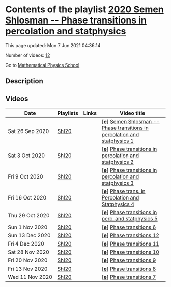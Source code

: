 # Contents of the playlist [2020 Semen Shlosman -- Phase transitions in percolation and statphysics](https://www.youtube.com/playlist?list=PLLGkFbxve672jbDwYkB6W8MczUfSF9FdJ)

This page updated: Mon 7 Jun 2021 04:36:14

Number of videos: [12](#videos)

Go to [Mathematical Physics School](../README.md)

## Description



## Videos

|Date|Playlists|Links|Video title|
|---|---|---|---|
| Sat&nbsp;26&nbsp;Sep&nbsp;2020 | [Shl20](../playlists/Shl20 "2020 Semen Shlosman -- Phase transitions in percolation and statphysics") |  | [[**e**](https://studio.youtube.com/video/VI_C4QD06rI/edit "Edit")] [Semen Shlosman -- Phase transitions in percolation and statphysics 1](https://www.youtube.com/watch?v=VI_C4QD06rI&list=PLLGkFbxve672jbDwYkB6W8MczUfSF9FdJ "The first lecture on percolation. Definitions. No percolation for small p. Onset of percolation for p close to 1.") |
| Sat&nbsp;3&nbsp;Oct&nbsp;2020 | [Shl20](../playlists/Shl20 "2020 Semen Shlosman -- Phase transitions in percolation and statphysics") |  | [[**e**](https://studio.youtube.com/video/kNyzZ4bb4mc/edit "Edit")] [Phase transitions in percolation and statphysics 2](https://www.youtube.com/watch?v=kNyzZ4bb4mc&list=PLLGkFbxve672jbDwYkB6W8MczUfSF9FdJ "Coupling = склейка разных вероятностных распределений.&#013;Возрастающие события.") |
| Fri&nbsp;9&nbsp;Oct&nbsp;2020 | [Shl20](../playlists/Shl20 "2020 Semen Shlosman -- Phase transitions in percolation and statphysics") |  | [[**e**](https://studio.youtube.com/video/TiQhoRqvICY/edit "Edit")] [Phase transitions in percolation and statphysics 3](https://www.youtube.com/watch?v=TiQhoRqvICY&list=PLLGkFbxve672jbDwYkB6W8MczUfSF9FdJ "Доказательство того, что вероятность возникновения бесконечного кластера равна нулю или единице. Просачивание на деревьях и на плоскости Лобачевского: бесконечно много бесконечных кластеров.&#013;&#013;Бонус: расстояние Канторовича.") |
| Fri&nbsp;16&nbsp;Oct&nbsp;2020 | [Shl20](../playlists/Shl20 "2020 Semen Shlosman -- Phase transitions in percolation and statphysics") |  | [[**e**](https://studio.youtube.com/video/0EWjcyjup4M/edit "Edit")] [Phase trans. in Percolation and Statphysics 4](https://www.youtube.com/watch?v=0EWjcyjup4M&list=PLLGkFbxve672jbDwYkB6W8MczUfSF9FdJ "Конструктивное  описание области отсутствия перколяции. Тождество Маргулиса-Руссо и pivotal edges") |
| Thu&nbsp;29&nbsp;Oct&nbsp;2020 | [Shl20](../playlists/Shl20 "2020 Semen Shlosman -- Phase transitions in percolation and statphysics") |  | [[**e**](https://studio.youtube.com/video/sgP-IXHPZ_I/edit "Edit")] [Phase transitions in perc. and statphysics 5](https://www.youtube.com/watch?v=sgP-IXHPZ_I&list=PLLGkFbxve672jbDwYkB6W8MczUfSF9FdJ "Конструктивность просачивания, окончание.") |
| Sun&nbsp;1&nbsp;Nov&nbsp;2020 | [Shl20](../playlists/Shl20 "2020 Semen Shlosman -- Phase transitions in percolation and statphysics") |  | [[**e**](https://studio.youtube.com/video/LWpNU1UFS0I/edit "Edit")] [Phase transitions 6](https://www.youtube.com/watch?v=LWpNU1UFS0I&list=PLLGkFbxve672jbDwYkB6W8MczUfSF9FdJ "Теорема Кестена: p&#95;cr (размерность 2D) = 1/2") |
| Sun&nbsp;13&nbsp;Dec&nbsp;2020 | [Shl20](../playlists/Shl20 "2020 Semen Shlosman -- Phase transitions in percolation and statphysics") |  | [[**e**](https://studio.youtube.com/video/mW96lKrFsRc/edit "Edit")] [Phase transitions 12](https://www.youtube.com/watch?v=mW96lKrFsRc&list=PLLGkFbxve672jbDwYkB6W8MczUfSF9FdJ "Uniqueness, via coupling") |
| Fri&nbsp;4&nbsp;Dec&nbsp;2020 | [Shl20](../playlists/Shl20 "2020 Semen Shlosman -- Phase transitions in percolation and statphysics") |  | [[**e**](https://studio.youtube.com/video/Y3JEk8e2Uk0/edit "Edit")] [Phase transitions 11](https://www.youtube.com/watch?v=Y3JEk8e2Uk0&list=PLLGkFbxve672jbDwYkB6W8MczUfSF9FdJ "No phase transitions at high temperature") |
| Sat&nbsp;28&nbsp;Nov&nbsp;2020 | [Shl20](../playlists/Shl20 "2020 Semen Shlosman -- Phase transitions in percolation and statphysics") |  | [[**e**](https://studio.youtube.com/video/l7G60d1OtxU/edit "Edit")] [Phase transitions 10](https://www.youtube.com/watch?v=l7G60d1OtxU&list=PLLGkFbxve672jbDwYkB6W8MczUfSF9FdJ "Оценка Пайерлса") |
| Fri&nbsp;20&nbsp;Nov&nbsp;2020 | [Shl20](../playlists/Shl20 "2020 Semen Shlosman -- Phase transitions in percolation and statphysics") |  | [[**e**](https://studio.youtube.com/video/fOb-7TFWyWc/edit "Edit")] [Phase transitions 9](https://www.youtube.com/watch?v=fOb-7TFWyWc&list=PLLGkFbxve672jbDwYkB6W8MczUfSF9FdJ "Gibbs states 2") |
| Fri&nbsp;13&nbsp;Nov&nbsp;2020 | [Shl20](../playlists/Shl20 "2020 Semen Shlosman -- Phase transitions in percolation and statphysics") |  | [[**e**](https://studio.youtube.com/video/GSHqWFzIFy0/edit "Edit")] [Phase transitions 8](https://www.youtube.com/watch?v=GSHqWFzIFy0&list=PLLGkFbxve672jbDwYkB6W8MczUfSF9FdJ "Распределение Гиббса") |
| Wed&nbsp;11&nbsp;Nov&nbsp;2020 | [Shl20](../playlists/Shl20 "2020 Semen Shlosman -- Phase transitions in percolation and statphysics") |  | [[**e**](https://studio.youtube.com/video/qG6ob0RLt0c/edit "Edit")] [Phase transitions 7](https://www.youtube.com/watch?v=qG6ob0RLt0c&list=PLLGkFbxve672jbDwYkB6W8MczUfSF9FdJ "Теория Руссо-Симора-Уелша (RSW). &#013;Степенное убывание корреляций в критической точке.") |
